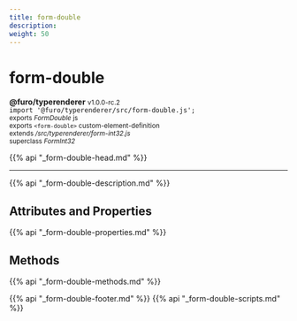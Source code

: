 ```yaml
---
title: form-double
description: 
weight: 50
---
```


# form-double
**@furo/typerenderer** <small>v1.0.0-rc.2</small>
<br>`import '@furo/typerenderer/src/form-double.js';`<small>
<br>exports *FormDouble* js
<br>exports `<form-double>` custom-element-definition
<br>extends */src/typerenderer/form-int32.js*
<br>superclass *FormInt32*</small>

{{% api "_form-double-head.md" %}}

****



{{% api "_form-double-description.md" %}}


## Attributes and Properties
{{% api "_form-double-properties.md" %}}



## Methods
{{% api "_form-double-methods.md" %}}





{{% api "_form-double-footer.md" %}}
{{% api "_form-double-scripts.md" %}}

